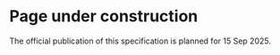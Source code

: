 # Page under construction

The official publication of this specification is planned for 15 Sep 2025.